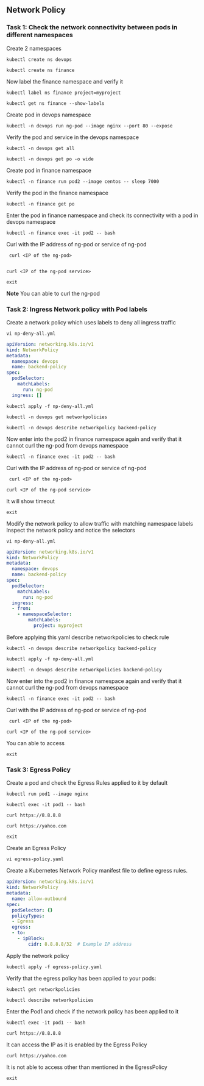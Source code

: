 ## Network Policy

### Task 1: Check the network connectivity between pods in different namespaces
Create 2 namespaces
```
kubectl create ns devops
```
```
kubectl create ns finance
```
Now label the finance namespace and verify it
```
kubectl label ns finance project=myproject
```
```
kubectl get ns finance --show-labels
```
Create pod in devops namespace
```
kubectl -n devops run ng-pod --image nginx --port 80 --expose
```
Verify the pod and service in the devops namespace
```
kubectl -n devops get all
```
```
kubectl -n devops get po -o wide
```
Create pod in finance namespace
```
kubectl -n finance run pod2 --image centos -- sleep 7000
```
Verify the pod in the finance namespace
```
kubectl -n finance get po
```

Enter the pod in finance namespace  and check its connectivity with a pod in devops namespace
```
kubectl -n finance exec -it pod2 -- bash
```
Curl with the IP address of ng-pod or service of ng-pod
```
 curl <IP of the ng-pod>
 
```
```
curl <IP of the ng-pod service>
```
```
exit
```
**Note** You can able to curl the ng-pod 

### Task 2: Ingress Network policy with Pod labels 

Create a network policy which uses labels to deny all ingress traffic 
```
vi np-deny-all.yml
```
```yaml
apiVersion: networking.k8s.io/v1
kind: NetworkPolicy
metadata:
  namespace: devops
  name: backend-policy
spec:
  podSelector:
    matchLabels:
      run: ng-pod
  ingress: []
```
```
kubectl apply -f np-deny-all.yml
```
```
kubectl -n devops get networkpolicies
```
```
kubectl -n devops describe networkpolicy backend-policy
```
Now enter into the  pod2 in finance namespace again and verify that it cannot curl the ng-pod from devops namespace

```
kubectl -n finance exec -it pod2 -- bash
```
Curl with the IP address of ng-pod or service of ng-pod
```
 curl <IP of the ng-pod>
```
```
curl <IP of the ng-pod service>
```
It will show timeout
```
exit
```
Modify the network policy to allow traffic with matching namespace labels 
Inspect the network policy and notice the selectors
```
vi np-deny-all.yml
```
```yaml
apiVersion: networking.k8s.io/v1
kind: NetworkPolicy
metadata:
  namespace: devops
  name: backend-policy
spec:
  podSelector:
    matchLabels:
      run: ng-pod
  ingress: 
  - from:
    - namespaceSelector:
        matchLabels:
          project: myproject  
```
Before applying this yaml describe networkpolicies to check rule
```
kubectl -n devops describe networkpolicy backend-policy
```
```
kubectl apply -f np-deny-all.yml
```
```
kubectl -n devops describe networkpolicies backend-policy
```

Now enter into the  pod2 in finance namespace again and verify that it cannot curl the ng-pod from devops namespace

```
kubectl -n finance exec -it pod2 -- bash
```
Curl with the IP address of ng-pod or service of ng-pod
```
 curl <IP of the ng-pod>
```
```
curl <IP of the ng-pod service>
```
You can able to access
```
exit
```
### Task 3: Egress Policy
Create a pod and check the Egress Rules applied to it by default
```
kubectl run pod1 --image nginx
```
```
kubectl exec -it pod1 -- bash
```
```
curl https://8.8.8.8
```
```
curl https://yahoo.com
```
```
exit
```
Create an Egress Policy
```
vi egress-policy.yaml
```
Create a Kubernetes Network Policy manifest file to define egress rules.
```yaml
apiVersion: networking.k8s.io/v1
kind: NetworkPolicy
metadata:
  name: allow-outbound
spec:
  podSelector: {}
  policyTypes:
  - Egress
  egress:
  - to:
    - ipBlock:
        cidr: 8.8.8.8/32  # Example IP address
```
Apply the network policy 
```
kubectl apply -f egress-policy.yaml
```
Verify that the egress policy has been applied to your pods:
```
kubectl get networkpolicies
```
```
kubectl describe networkpolicies
```
Enter the Pod1 and check if the network policy has been applied to it
```
kubectl exec -it pod1 -- bash
```
```
curl https://8.8.8.8
```
It can access the IP as it is enabled by the Egress Policy
```
curl https://yahoo.com
```
It is not able to access other than mentioned in the EgressPolicy

```
exit
```
